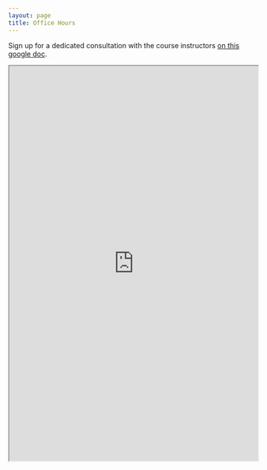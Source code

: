 ```yaml
---
layout: page
title: Office Hours
---
```


Sign up for a dedicated consultation with the course instructors [on this google doc](https://docs.google.com/document/d/19llK9ZpmkD6s9M0Nal27PhtBHG11aGLQt6TNaLRdGTQ/edit#).

<iframe style="width: 100%; height: 800px;" src="https://docs.google.com/document/d/e/2PACX-1vQLxo4LvL0YjY9NRKx4ykgm6OoStKSrVL96Kyi_eol2GNZrL4dIB0vvs2SvkClyj7Vh5lXFr2Pj0okx/pub?embedded=true"></iframe>
